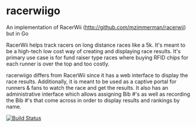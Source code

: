 racerwiigo
==========

An implementation of RacerWii (http://github.com/mzimmerman/racerwii) but in Go

RacerWii helps track racers on long distance races like a 5k.  It's meant to be a high-tech low cost way of creating and displaying race results.  It's primary use case is for fund raiser type 
races where buying RFID chips for each runner is over the top and too costly.

racerwiigo differs from RacerWii since it has a web interface to display the race results.  Additionally, it is meant to be used as a captive portal for runners & fans to watch the race and get the results.  It also has an administrative interface which allows assigning Bib #'s as well as recording the Bib #'s that come across in order to display results and rankings by name.

[![Build Status](https://drone.io/github.com/mzimmerman/racerwiigo/status.png)](https://drone.io/github.com/mzimmerman/racerwiigo/latest)
